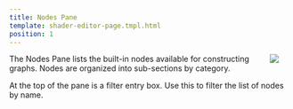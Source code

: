```yaml
---
title: Nodes Pane
template: shader-editor-page.tmpl.html
position: 1
---
```


<img src="/images/shader-editor/nodes-pane.png" style="float: right; padding: 20px; padding-top: 0px;"></img>

The Nodes Pane lists the built-in nodes available for constructing graphs. Nodes are organized into sub-sections by category.

At the top of the pane is a filter entry box. Use this to filter the list of nodes by name.
